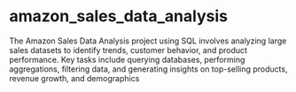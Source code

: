# amazon_sales_data_analysis
 The Amazon Sales Data Analysis project using SQL involves analyzing large sales datasets to identify trends, customer behavior, and product performance. Key tasks include querying databases, performing aggregations, filtering data, and generating insights on top-selling products, revenue growth, and demographics
